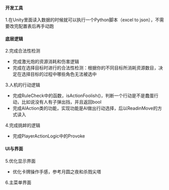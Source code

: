 #### 开发工具

1.在Unity里面读入数据的时候就可以执行一个Python脚本（excel to json），不需要改完配置表后再手动跑

#### 底层逻辑

2.完成合法性检测

- 完成激光炮的资源消耗和伤害逻辑
- 完成在选择目标时进行的合法性检测：根据你的不同目标所消耗资源数目，决定在选择目标的过程中哪些角色无法被选中

3.人机的行动逻辑

- 完成RuleCheck中的函数，isActionFoolish()，判断一个行动是不是蠢蛋行动，比如说没有人有子弹出挡，并且返回bool
- 完成AIAction类的功能，实现功能是AI做出行动选择，后以ReadinMove的方式读入

4.完成挑衅的逻辑

- 完成PlayerActionLogic中的Provoke

#### UI与界面

5.优化显示界面

- 优化卡牌操作手感，参考月圆之夜和杀戮尖塔

6.主菜单界面